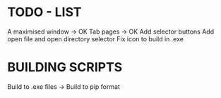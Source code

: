 # TODO - LIST
A maximised window -> OK
Tab pages -> OK
Add selector buttons
Add open file and open directory selector
Fix icon to build in .exe

# BUILDING SCRIPTS
Build to .exe files ->
Build to pip format


